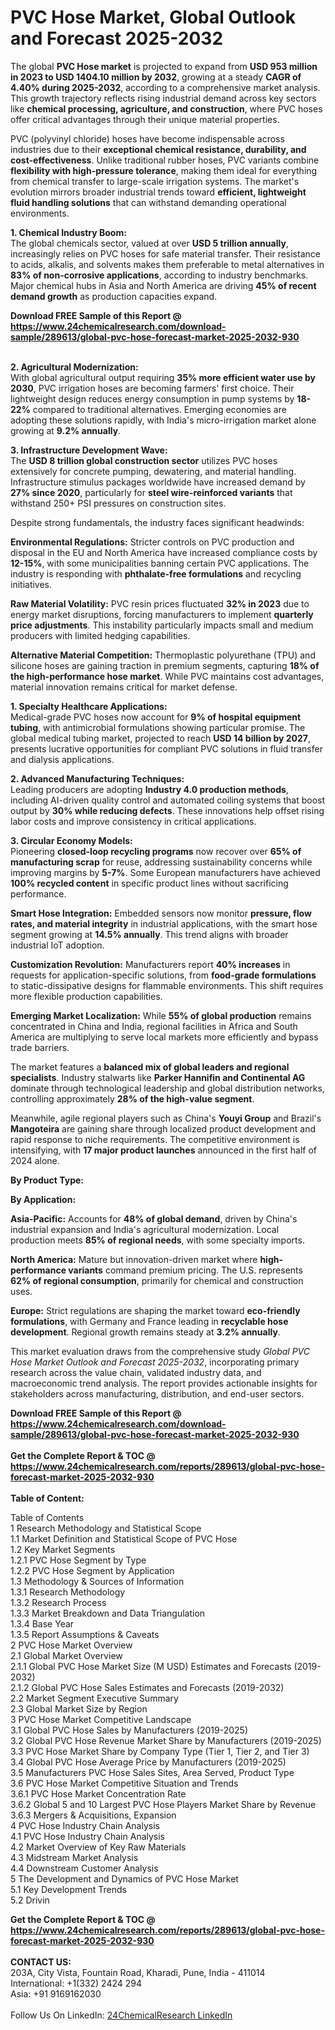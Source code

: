 <h1>PVC Hose Market, Global Outlook and Forecast 2025-2032</h1><p>The global <strong>PVC Hose market</strong> is projected to expand from <strong>USD 953 million in 2023 to USD 1404.10 million by 2032</strong>, growing at a steady <strong>CAGR of 4.40% during 2025-2032</strong>, according to a comprehensive market analysis. This growth trajectory reflects rising industrial demand across key sectors like <strong>chemical processing, agriculture, and construction</strong>, where PVC hoses offer critical advantages through their unique material properties.</p><p>PVC (polyvinyl chloride) hoses have become indispensable across industries due to their <strong>exceptional chemical resistance, durability, and cost-effectiveness</strong>. Unlike traditional rubber hoses, PVC variants combine <strong>flexibility with high-pressure tolerance</strong>, making them ideal for everything from chemical transfer to large-scale irrigation systems. The market's evolution mirrors broader industrial trends toward <strong>efficient, lightweight fluid handling solutions</strong> that can withstand demanding operational environments.</p><p><strong>1. Chemical Industry Boom:</strong><br>
The global chemicals sector, valued at over <strong>USD 5 trillion annually</strong>, increasingly relies on PVC hoses for safe material transfer. Their resistance to acids, alkalis, and solvents makes them preferable to metal alternatives in <strong>83% of non-corrosive applications</strong>, according to industry benchmarks. Major chemical hubs in Asia and North America are driving <strong>45% of recent demand growth</strong> as production capacities expand.</p><div><b>Download FREE Sample of this Report @ 
            <a href="https://www.24chemicalresearch.com/download-sample/289613/global-pvc-hose-forecast-market-2025-2032-930">
            https://www.24chemicalresearch.com/download-sample/289613/global-pvc-hose-forecast-market-2025-2032-930</a></b></div><br><p><strong>2. Agricultural Modernization:</strong><br>
With global agricultural output requiring <strong>35% more efficient water use by 2030</strong>, PVC irrigation hoses are becoming farmers' first choice. Their lightweight design reduces energy consumption in pump systems by <strong>18-22%</strong> compared to traditional alternatives. Emerging economies are adopting these solutions rapidly, with India's micro-irrigation market alone growing at <strong>9.2% annually</strong>.</p><p><strong>3. Infrastructure Development Wave:</strong><br>
The <strong>USD 8 trillion global construction sector</strong> utilizes PVC hoses extensively for concrete pumping, dewatering, and material handling. Infrastructure stimulus packages worldwide have increased demand by <strong>27% since 2020</strong>, particularly for <strong>steel wire-reinforced variants</strong> that withstand 250+ PSI pressures on construction sites.</p><p>Despite strong fundamentals, the industry faces significant headwinds:</p><p><strong>Environmental Regulations:</strong> Stricter controls on PVC production and disposal in the EU and North America have increased compliance costs by <strong>12-15%</strong>, with some municipalities banning certain PVC applications. The industry is responding with <strong>phthalate-free formulations</strong> and recycling initiatives.</p><p><strong>Raw Material Volatility:</strong> PVC resin prices fluctuated <strong>32% in 2023</strong> due to energy market disruptions, forcing manufacturers to implement <strong>quarterly price adjustments</strong>. This instability particularly impacts small and medium producers with limited hedging capabilities.</p><p><strong>Alternative Material Competition:</strong> Thermoplastic polyurethane (TPU) and silicone hoses are gaining traction in premium segments, capturing <strong>18% of the high-performance hose market</strong>. While PVC maintains cost advantages, material innovation remains critical for market defense.</p><p><strong>1. Specialty Healthcare Applications:</strong><br>
Medical-grade PVC hoses now account for <strong>9% of hospital equipment tubing</strong>, with antimicrobial formulations showing particular promise. The global medical tubing market, projected to reach <strong>USD 14 billion by 2027</strong>, presents lucrative opportunities for compliant PVC solutions in fluid transfer and dialysis applications.</p><p><strong>2. Advanced Manufacturing Techniques:</strong><br>
Leading producers are adopting <strong>Industry 4.0 production methods</strong>, including AI-driven quality control and automated coiling systems that boost output by <strong>30% while reducing defects</strong>. These innovations help offset rising labor costs and improve consistency in critical applications.</p><p><strong>3. Circular Economy Models:</strong><br>
Pioneering <strong>closed-loop recycling programs</strong> now recover over <strong>65% of manufacturing scrap</strong> for reuse, addressing sustainability concerns while improving margins by <strong>5-7%</strong>. Some European manufacturers have achieved <strong>100% recycled content</strong> in specific product lines without sacrificing performance.</p><p><strong>Smart Hose Integration:</strong> Embedded sensors now monitor <strong>pressure, flow rates, and material integrity</strong> in industrial applications, with the smart hose segment growing at <strong>14.5% annually</strong>. This trend aligns with broader industrial IoT adoption.</p><p><strong>Customization Revolution:</strong> Manufacturers report <strong>40% increases</strong> in requests for application-specific solutions, from <strong>food-grade formulations</strong> to static-dissipative designs for flammable environments. This shift requires more flexible production capabilities.</p><p><strong>Emerging Market Localization:</strong> While <strong>55% of global production</strong> remains concentrated in China and India, regional facilities in Africa and South America are multiplying to serve local markets more efficiently and bypass trade barriers.</p><p>The market features a <strong>balanced mix of global leaders and regional specialists</strong>. Industry stalwarts like <strong>Parker Hannifin and Continental AG</strong> dominate through technological leadership and global distribution networks, controlling approximately <strong>28% of the high-value segment</strong>.</p><p>Meanwhile, agile regional players such as China's <strong>Youyi Group</strong> and Brazil's <strong>Mangoteira</strong> are gaining share through localized product development and rapid response to niche requirements. The competitive environment is intensifying, with <strong>17 major product launches</strong> announced in the first half of 2024 alone.</p><p><strong>By Product Type:</strong></p><p><strong>By Application:</strong></p><p><strong>Asia-Pacific:</strong> Accounts for <strong>48% of global demand</strong>, driven by China's industrial expansion and India's agricultural modernization. Local production meets <strong>85% of regional needs</strong>, with some specialty imports.</p><p><strong>North America:</strong> Mature but innovation-driven market where <strong>high-performance variants</strong> command premium pricing. The U.S. represents <strong>62% of regional consumption</strong>, primarily for chemical and construction uses.</p><p><strong>Europe:</strong> Strict regulations are shaping the market toward <strong>eco-friendly formulations</strong>, with Germany and France leading in <strong>recyclable hose development</strong>. Regional growth remains steady at <strong>3.2% annually</strong>.</p><p>This market evaluation draws from the comprehensive study <em>Global PVC Hose Market Outlook and Forecast 2025-2032</em>, incorporating primary research across the value chain, validated industry data, and macroeconomic trend analysis. The report provides actionable insights for stakeholders across manufacturing, distribution, and end-user sectors.</p><div><b>Download FREE Sample of this Report @ 
            <a href="https://www.24chemicalresearch.com/download-sample/289613/global-pvc-hose-forecast-market-2025-2032-930">
            https://www.24chemicalresearch.com/download-sample/289613/global-pvc-hose-forecast-market-2025-2032-930</a></b></div><br><div><b>Get the Complete Report & TOC @ 
            <a href="https://www.24chemicalresearch.com/reports/289613/global-pvc-hose-forecast-market-2025-2032-930">
            https://www.24chemicalresearch.com/reports/289613/global-pvc-hose-forecast-market-2025-2032-930</a></b></div><br>
            <b>Table of Content:</b><p>Table of Contents<br />
1 Research Methodology and Statistical Scope<br />
1.1 Market Definition and Statistical Scope of PVC Hose<br />
1.2 Key Market Segments<br />
1.2.1 PVC Hose Segment by Type<br />
1.2.2 PVC Hose Segment by Application<br />
1.3 Methodology & Sources of Information<br />
1.3.1 Research Methodology<br />
1.3.2 Research Process<br />
1.3.3 Market Breakdown and Data Triangulation<br />
1.3.4 Base Year<br />
1.3.5 Report Assumptions & Caveats<br />
2 PVC Hose Market Overview<br />
2.1 Global Market Overview<br />
2.1.1 Global PVC Hose Market Size (M USD) Estimates and Forecasts (2019-2032)<br />
2.1.2 Global PVC Hose Sales Estimates and Forecasts (2019-2032)<br />
2.2 Market Segment Executive Summary<br />
2.3 Global Market Size by Region<br />
3 PVC Hose Market Competitive Landscape<br />
3.1 Global PVC Hose Sales by Manufacturers (2019-2025)<br />
3.2 Global PVC Hose Revenue Market Share by Manufacturers (2019-2025)<br />
3.3 PVC Hose Market Share by Company Type (Tier 1, Tier 2, and Tier 3)<br />
3.4 Global PVC Hose Average Price by Manufacturers (2019-2025)<br />
3.5 Manufacturers PVC Hose Sales Sites, Area Served, Product Type<br />
3.6 PVC Hose Market Competitive Situation and Trends<br />
3.6.1 PVC Hose Market Concentration Rate<br />
3.6.2 Global 5 and 10 Largest PVC Hose Players Market Share by Revenue<br />
3.6.3 Mergers & Acquisitions, Expansion<br />
4 PVC Hose Industry Chain Analysis<br />
4.1 PVC Hose Industry Chain Analysis<br />
4.2 Market Overview of Key Raw Materials<br />
4.3 Midstream Market Analysis<br />
4.4 Downstream Customer Analysis<br />
5 The Development and Dynamics of PVC Hose Market <br />
5.1 Key Development Trends<br />
5.2 Drivin</p><div><b>Get the Complete Report & TOC @ 
            <a href="https://www.24chemicalresearch.com/reports/289613/global-pvc-hose-forecast-market-2025-2032-930">
            https://www.24chemicalresearch.com/reports/289613/global-pvc-hose-forecast-market-2025-2032-930</a></b></div><br><b>CONTACT US:</b><br>
            203A, City Vista, Fountain Road, Kharadi, Pune, India - 411014<br>
            International: +1(332) 2424 294<br>
            Asia: +91 9169162030 <br><br>
            Follow Us On LinkedIn: <a href="https://www.linkedin.com/company/24chemicalresearch/">24ChemicalResearch LinkedIn</a>